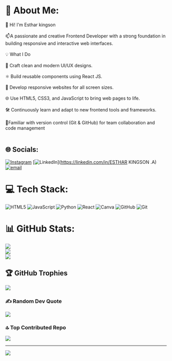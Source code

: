 # 💫 About Me:
👋 Hi! I'm Esthar kingson<br> <br>📫A passionate and creative Frontend Developer with a strong foundation in building responsive  and interactive web interfaces. <br><br>💡 What I Do<br><br>🎨 Craft clean and modern UI/UX designs.<br><br>⚛️ Build reusable components using React JS.<br><br>📱 Develop responsive websites for all screen sizes.<br><br>🌐 Use HTML5, CSS3, and JavaScript to bring web pages to life.<br><br>🛠️ Continuously learn and adapt to new frontend tools and frameworks.<br>      <br> 🔁Familiar with version control (Git & GitHub) for team collaboration and code management<br><br>


## 🌐 Socials:
[![Instagram](https://img.shields.io/badge/Instagram-%23E4405F.svg?logo=Instagram&logoColor=white)](https://instagram.com/esthar_kingson) [![LinkedIn](https://img.shields.io/badge/LinkedIn-%230077B5.svg?logo=linkedin&logoColor=white)](https://linkedin.com/in/ESTHAR KINGSON .A) [![email](https://img.shields.io/badge/Email-D14836?logo=gmail&logoColor=white)](mailto:estharkingson@gmail.com) 

# 💻 Tech Stack:
![HTML5](https://img.shields.io/badge/html5-%23E34F26.svg?style=plastic&logo=html5&logoColor=white) ![JavaScript](https://img.shields.io/badge/javascript-%23323330.svg?style=plastic&logo=javascript&logoColor=%23F7DF1E) ![Python](https://img.shields.io/badge/python-3670A0?style=plastic&logo=python&logoColor=ffdd54) ![React](https://img.shields.io/badge/react-%2320232a.svg?style=plastic&logo=react&logoColor=%2361DAFB) ![Canva](https://img.shields.io/badge/Canva-%2300C4CC.svg?style=plastic&logo=Canva&logoColor=white) ![GitHub](https://img.shields.io/badge/github-%23121011.svg?style=plastic&logo=github&logoColor=white) ![Git](https://img.shields.io/badge/git-%23F05033.svg?style=plastic&logo=git&logoColor=white)
# 📊 GitHub Stats:
![](https://github-readme-stats.vercel.app/api?username=estharkingson&theme=gruvbox_light&hide_border=false&include_all_commits=true&count_private=false)<br/>
![](https://nirzak-streak-stats.vercel.app/?user=estharkingson&theme=gruvbox_light&hide_border=false)<br/>
![](https://github-readme-stats.vercel.app/api/top-langs/?username=estharkingson&theme=gruvbox_light&hide_border=false&include_all_commits=true&count_private=false&layout=compact)

## 🏆 GitHub Trophies
![](https://github-profile-trophy.vercel.app/?username=estharkingson&theme=tokyonight&no-frame=false&no-bg=false&margin-w=4)

### ✍️ Random Dev Quote
![](https://quotes-github-readme.vercel.app/api?type=horizontal&theme=gruvbox)

### 🔝 Top Contributed Repo
![](https://github-contributor-stats.vercel.app/api?username=estharkingson&limit=5&theme=tokyonight&combine_all_yearly_contributions=true)

---
[![](https://visitcount.itsvg.in/api?id=estharkingson&icon=3&color=0)](https://visitcount.itsvg.in)

<!-- Proudly created with GPRM ( https://gprm.itsvg.in ) -->
